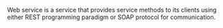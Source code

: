 
Web service is a
	service that provides
		service methods
		to its clients
			using either
				REST programming paradigm or
				SOAP protocol for communication.
